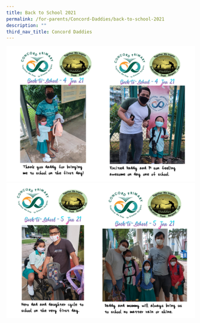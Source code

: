 ```yaml
---
title: Back to School 2021
permalink: /for-parents/Concord-Daddies/back-to-school-2021
description: ""
third_nav_title: Concord Daddies
---
```

![](/images/bts20211.png)
![](/images/bts20212.png)